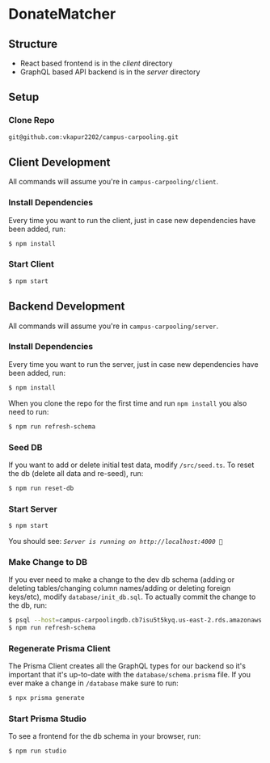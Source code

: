 # DonateMatcher

## Structure

- React based frontend is in the _client_ directory
- GraphQL based API backend is in the _server_ directory

## Setup

### Clone Repo

```sh
git@github.com:vkapur2202/campus-carpooling.git
```

## Client Development

All commands will assume you're in `campus-carpooling/client`.

### Install Dependencies

Every time you want to run the client, just in case new dependencies have been added, run:

```sh
$ npm install
```

### Start Client

```sh
$ npm start
```

## Backend Development

All commands will assume you're in `campus-carpooling/server`.

### Install Dependencies

Every time you want to run the server, just in case new dependencies have been added, run:

```sh
$ npm install
```

When you clone the repo for the first time and run `npm install` you also need to run:

```sh
$ npm run refresh-schema
```

### Seed DB

If you want to add or delete initial test data, modify `/src/seed.ts`. To reset the db (delete all data and re-seed), run:

```sh
$ npm run reset-db
```

### Start Server

```sh
$ npm start
```

You should see: _`Server is running on http://localhost:4000 🚀`_

### Make Change to DB

If you ever need to make a change to the dev db schema (adding or deleting tables/changing column names/adding or deleting foreign keys/etc), modify `database/init_db.sql`. To actually commit the change to the db, run:

```sh
$ psql --host=campus-carpoolingdb.cb7isu5t5kyq.us-east-2.rds.amazonaws.com --port=5432 --username=postgres --password --dbname=carpoolingDB < database/init_db.sql
$ npm run refresh-schema
```

### Regenerate Prisma Client

The Prisma Client creates all the GraphQL types for our backend so it's important that it's up-to-date with the `database/schema.prisma` file. If you ever make a change in `/database` make sure to run:

```sh
$ npx prisma generate
```

### Start Prisma Studio

To see a frontend for the db schema in your browser, run:

```sh
$ npm run studio
```
